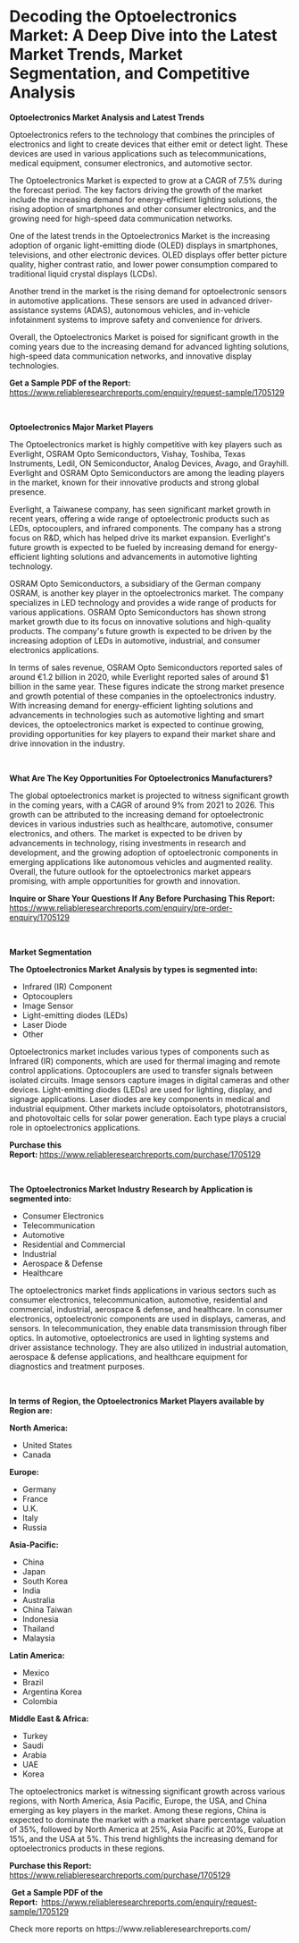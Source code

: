 <p><h1>Decoding the Optoelectronics Market: A Deep Dive into the Latest Market Trends, Market Segmentation, and Competitive Analysis</h1></p><p><strong>Optoelectronics Market Analysis and Latest Trends</strong></p>
<p><p>Optoelectronics refers to the technology that combines the principles of electronics and light to create devices that either emit or detect light. These devices are used in various applications such as telecommunications, medical equipment, consumer electronics, and automotive sector.</p><p>The Optoelectronics Market is expected to grow at a CAGR of 7.5% during the forecast period. The key factors driving the growth of the market include the increasing demand for energy-efficient lighting solutions, the rising adoption of smartphones and other consumer electronics, and the growing need for high-speed data communication networks.</p><p>One of the latest trends in the Optoelectronics Market is the increasing adoption of organic light-emitting diode (OLED) displays in smartphones, televisions, and other electronic devices. OLED displays offer better picture quality, higher contrast ratio, and lower power consumption compared to traditional liquid crystal displays (LCDs).</p><p>Another trend in the market is the rising demand for optoelectronic sensors in automotive applications. These sensors are used in advanced driver-assistance systems (ADAS), autonomous vehicles, and in-vehicle infotainment systems to improve safety and convenience for drivers.</p><p>Overall, the Optoelectronics Market is poised for significant growth in the coming years due to the increasing demand for advanced lighting solutions, high-speed data communication networks, and innovative display technologies.</p></p>
<p><strong>Get a Sample PDF of the Report:&nbsp;</strong> <a href="https://www.reliableresearchreports.com/enquiry/request-sample/1705129">https://www.reliableresearchreports.com/enquiry/request-sample/1705129</a></p>
<p>&nbsp;</p>
<p><strong>Optoelectronics Major Market Players</strong></p>
<p><p>The Optoelectronics market is highly competitive with key players such as Everlight, OSRAM Opto Semiconductors, Vishay, Toshiba, Texas Instruments, Ledil, ON Semiconductor, Analog Devices, Avago, and Grayhill. Everlight and OSRAM Opto Semiconductors are among the leading players in the market, known for their innovative products and strong global presence.</p><p>Everlight, a Taiwanese company, has seen significant market growth in recent years, offering a wide range of optoelectronic products such as LEDs, optocouplers, and infrared components. The company has a strong focus on R&D, which has helped drive its market expansion. Everlight's future growth is expected to be fueled by increasing demand for energy-efficient lighting solutions and advancements in automotive lighting technology.</p><p>OSRAM Opto Semiconductors, a subsidiary of the German company OSRAM, is another key player in the optoelectronics market. The company specializes in LED technology and provides a wide range of products for various applications. OSRAM Opto Semiconductors has shown strong market growth due to its focus on innovative solutions and high-quality products. The company's future growth is expected to be driven by the increasing adoption of LEDs in automotive, industrial, and consumer electronics applications.</p><p>In terms of sales revenue, OSRAM Opto Semiconductors reported sales of around €1.2 billion in 2020, while Everlight reported sales of around $1 billion in the same year. These figures indicate the strong market presence and growth potential of these companies in the optoelectronics industry. With increasing demand for energy-efficient lighting solutions and advancements in technologies such as automotive lighting and smart devices, the optoelectronics market is expected to continue growing, providing opportunities for key players to expand their market share and drive innovation in the industry.</p></p>
<p>&nbsp;</p>
<p><strong>What Are The Key Opportunities For Optoelectronics Manufacturers?</strong></p>
<p><p>The global optoelectronics market is projected to witness significant growth in the coming years, with a CAGR of around 9% from 2021 to 2026. This growth can be attributed to the increasing demand for optoelectronic devices in various industries such as healthcare, automotive, consumer electronics, and others. The market is expected to be driven by advancements in technology, rising investments in research and development, and the growing adoption of optoelectronic components in emerging applications like autonomous vehicles and augmented reality. Overall, the future outlook for the optoelectronics market appears promising, with ample opportunities for growth and innovation.</p></p>
<p><strong>Inquire or Share Your Questions If Any Before Purchasing This Report:</strong> <a href="https://www.reliableresearchreports.com/enquiry/pre-order-enquiry/1705129">https://www.reliableresearchreports.com/enquiry/pre-order-enquiry/1705129</a></p>
<p>&nbsp;</p>
<p><strong>Market Segmentation</strong></p>
<p><strong>The Optoelectronics Market Analysis by types is segmented into:</strong></p>
<p><ul><li>Infrared (IR) Component</li><li>Optocouplers</li><li>Image Sensor</li><li>Light-emitting diodes (LEDs)</li><li>Laser Diode</li><li>Other</li></ul></p>
<p><p>Optoelectronics market includes various types of components such as Infrared (IR) components, which are used for thermal imaging and remote control applications. Optocouplers are used to transfer signals between isolated circuits. Image sensors capture images in digital cameras and other devices. Light-emitting diodes (LEDs) are used for lighting, display, and signage applications. Laser diodes are key components in medical and industrial equipment. Other markets include optoisolators, phototransistors, and photovoltaic cells for solar power generation. Each type plays a crucial role in optoelectronics applications.</p></p>
<p><strong>Purchase this Report:&nbsp;</strong><a href="https://www.reliableresearchreports.com/purchase/1705129">https://www.reliableresearchreports.com/purchase/1705129</a></p>
<p>&nbsp;</p>
<p><strong>The Optoelectronics Market Industry Research by Application is segmented into:</strong></p>
<p><ul><li>Consumer Electronics</li><li>Telecommunication</li><li>Automotive</li><li>Residential and Commercial</li><li>Industrial</li><li>Aerospace & Defense</li><li>Healthcare</li></ul></p>
<p><p>The optoelectronics market finds applications in various sectors such as consumer electronics, telecommunication, automotive, residential and commercial, industrial, aerospace & defense, and healthcare. In consumer electronics, optoelectronic components are used in displays, cameras, and sensors. In telecommunication, they enable data transmission through fiber optics. In automotive, optoelectronics are used in lighting systems and driver assistance technology. They are also utilized in industrial automation, aerospace & defense applications, and healthcare equipment for diagnostics and treatment purposes.</p></p>
<p>&nbsp;</p>
<p><strong>In terms of Region, the Optoelectronics Market Players available by Region are:</strong></p>
<p>
    <p> <strong> North America: </strong>
        <ul>
            <li>United States</li>
            <li>Canada</li>
        </ul>
        </p> 
    <p> <strong> Europe: </strong>
        <ul>
            <li>Germany</li>
            <li>France</li>
            <li>U.K.</li>
            <li>Italy</li>
            <li>Russia</li>
        </ul>
        </p> 
    <p> <strong> Asia-Pacific: </strong>
        <ul>
            <li>China</li>
            <li>Japan</li>
            <li>South Korea</li>
            <li>India</li>
            <li>Australia</li>
            <li>China Taiwan</li>
            <li>Indonesia</li>
            <li>Thailand</li>
            <li>Malaysia</li>
        </ul>
        </p> 
    <p> <strong> Latin America: </strong>
        <ul>
            <li>Mexico</li>
            <li>Brazil</li>
            <li>Argentina Korea</li>
            <li>Colombia</li>
        </ul>
        </p> 
    <p> <strong> Middle East & Africa: </strong>
        <ul>
            <li>Turkey</li>
            <li>Saudi</li>
            <li>Arabia</li>
            <li>UAE</li>
            <li>Korea</li>
        </ul>
    </p>
    </p>
<p><p>The optoelectronics market is witnessing significant growth across various regions, with North America, Asia Pacific, Europe, the USA, and China emerging as key players in the market. Among these regions, China is expected to dominate the market with a market share percentage valuation of 35%, followed by North America at 25%, Asia Pacific at 20%, Europe at 15%, and the USA at 5%. This trend highlights the increasing demand for optoelectronics products in these regions.</p></p>
<p><strong>Purchase this Report: </strong><a href="https://www.reliableresearchreports.com/purchase/1705129">https://www.reliableresearchreports.com/purchase/1705129</a></p>
<p>&nbsp;<strong>Get a Sample PDF of the Report:&nbsp;&nbsp;</strong><a href="https://www.reliableresearchreports.com/enquiry/request-sample/1705129">https://www.reliableresearchreports.com/enquiry/request-sample/1705129</a></p>
<p><strong></strong></p>
<p>Check more reports on https://www.reliableresearchreports.com/</p>